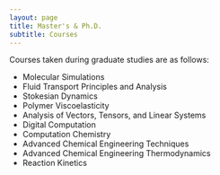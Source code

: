 ```yaml
---
layout: page
title: Master's & Ph.D.
subtitle: Courses
---
```

Courses taken during graduate studies are as follows:

* Molecular Simulations
* Fluid Transport Principles and Analysis
* Stokesian Dynamics
* Polymer Viscoelasticity
* Analysis of Vectors, Tensors, and Linear Systems
* Digital Computation
* Computation Chemistry
* Advanced Chemical Engineering Techniques
* Advanced Chemical Engineering Thermodynamics
* Reaction Kinetics
